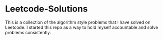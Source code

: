 # Leetcode-Solutions

This is a collection of the algorithm style problems that I have solved on Leetcode. I started this repo as a way to hold myself accountable and solve problems consistently.
